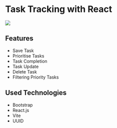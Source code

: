 <h1>Task Tracking with React</h1>
<img src="https://github.com/mesubasi/Task-Tracking-with-React/assets/88106043/608f6245-6628-4dd3-8f3b-ef736437c22e" />
<br>
<h2>Features</h2>
<ul>
  <li>Save Task</li>
  <li>Prioritise Tasks</li>
  <li>Task Completion</li>
  <li>Task Update</li>
  <li>Delete Task</li>
  <li>Filtering Priority Tasks</li>
</ul>
<h2>Used Technologies</h2>
<ul>
  <li>Bootstrap</li>
  <li>React.js</li>
  <li>Vite</li>
  <li>UUID</li>
</ul>
